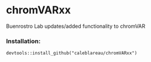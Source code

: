 # chromVARxx
Buenrostro Lab updates/added functionality to chromVAR

### Installation:

```
devtools::install_github("caleblareau/chromVARxx")
```
